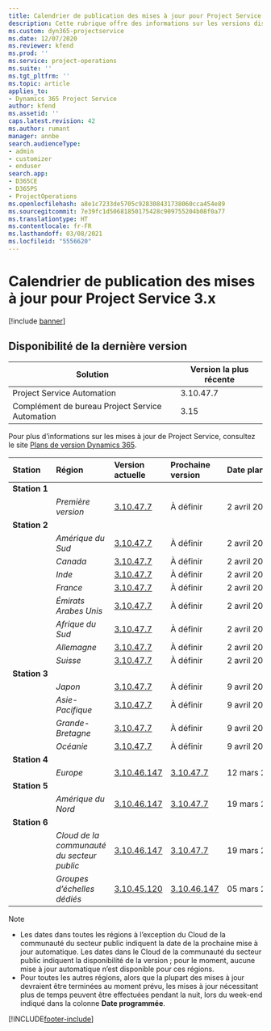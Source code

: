 ```yaml
---
title: Calendrier de publication des mises à jour pour Project Service 3.x
description: Cette rubrique offre des informations sur les versions disponibles et à venir de Dynamics 365 Project Service Automation.
ms.custom: dyn365-projectservice
ms.date: 12/07/2020
ms.reviewer: kfend
ms.prod: ''
ms.service: project-operations
ms.suite: ''
ms.tgt_pltfrm: ''
ms.topic: article
applies_to:
- Dynamics 365 Project Service
author: kfend
ms.assetid: ''
caps.latest.revision: 42
ms.author: rumant
manager: annbe
search.audienceType:
- admin
- customizer
- enduser
search.app:
- D365CE
- D365PS
- ProjectOperations
ms.openlocfilehash: a8e1c7233de5705c928308431738060cca454e89
ms.sourcegitcommit: 7e39fc1d50681850175428c909755204b08f0a77
ms.translationtype: HT
ms.contentlocale: fr-FR
ms.lasthandoff: 03/08/2021
ms.locfileid: "5556620"
---
```

# <a name="update-release-schedule-for-project-service-3x"></a>Calendrier de publication des mises à jour pour Project Service 3.x

[!include [banner](../includes/psa-now-project-operations.md)]

## <a name="latest-version-availability"></a>Disponibilité de la dernière version

| Solution  | Version la plus récente |
|-------|----|
| Project Service Automation    | 3.10.47.7 |
| Complément de bureau Project Service Automation                | 3.15          |

Pour plus d’informations sur les mises à jour de Project Service, consultez le site [Plans de version Dynamics 365](https://docs.microsoft.com/dynamics365/release-plans/). 

| Station  | Région | Version actuelle | Prochaine version |  Date planifiée
| :---   | :---   | :---   | :---   |:---   |         
|<strong>Station 1</strong> | |  |  | |
| | <i>Première version</i> | [3.10.47.7](whats-new-ur-29.md) | À définir | 2 avril 2021
|<strong>Station 2</strong> | |  |  | |
| | <i>Amérique du Sud</i> | [3.10.47.7](whats-new-ur-29.md) | À définir | 2 avril 2021
| | <i>Canada</i> | [3.10.47.7](whats-new-ur-29.md) | À définir | 2 avril 2021
| | <i>Inde</i> | [3.10.47.7](whats-new-ur-29.md) | À définir | 2 avril 2021
| | <i>France</i> | [3.10.47.7](whats-new-ur-29.md) | À définir | 2 avril 2021
| | <i>Émirats Arabes Unis</i> | [3.10.47.7](whats-new-ur-29.md) | À définir | 2 avril 2021
| | <i>Afrique du Sud</i> | [3.10.47.7](whats-new-ur-29.md) | À définir | 2 avril 2021
| | <i>Allemagne</i> | [3.10.47.7](whats-new-ur-29.md) | À définir | 2 avril 2021
| | <i>Suisse</i> | [3.10.47.7](whats-new-ur-29.md) | À définir | 2 avril 2021
|<strong>Station 3</strong> | |  |  | |
| | <i>Japon</i> | [3.10.47.7](whats-new-ur-29.md) | À définir | 9 avril 2021
| | <i>Asie-Pacifique</i> | [3.10.47.7](whats-new-ur-29.md) | À définir | 9 avril 2021
| | <i>Grande-Bretagne</i> | [3.10.47.7](whats-new-ur-29.md) | À définir | 9 avril 2021
| | <i>Océanie</i> | [3.10.47.7](whats-new-ur-29.md) | À définir | 9 avril 2021
|<strong>Station 4</strong> | |  |  | |
| | <i>Europe</i> | [3.10.46.147](whats-new-ur-28-6.md) | [3.10.47.7](whats-new-ur-29.md) | 12 mars 2021
|<strong>Station 5</strong> | |  |  | |
| | <i>Amérique du Nord</i> | [3.10.46.147](whats-new-ur-28-6.md) | [3.10.47.7](whats-new-ur-29.md) | 19 mars 2021
|<strong>Station 6</strong> | |  |  | |
| | <i>Cloud de la communauté du secteur public</i> | [3.10.46.147](whats-new-ur-28-6.md) | [3.10.47.7](whats-new-ur-29.md) | 19 mars 2021
| | <i>Groupes d’échelles dédiés</i> | [3.10.45.120](whats-new-ur-27-6.md) | [3.10.46.147](whats-new-ur-28-6.md) | 05 mars 2021

>[!Note]
> - Les dates dans toutes les régions à l’exception du Cloud de la communauté du secteur public indiquent la date de la prochaine mise à jour automatique. Les dates dans le Cloud de la communauté du secteur public indiquent la disponibilité de la version ; pour le moment, aucune mise à jour automatique n’est disponible pour ces régions.
> - Pour toutes les autres régions, alors que la plupart des mises à jour devraient être terminées au moment prévu, les mises à jour nécessitant plus de temps peuvent être effectuées pendant la nuit, lors du week-end indiqué dans la colonne **Date programmée**.


[!INCLUDE[footer-include](../includes/footer-banner.md)]
